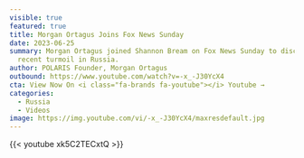 ```yaml
---
visible: true
featured: true
title: Morgan Ortagus Joins Fox News Sunday
date: 2023-06-25
summary: Morgan Ortagus joined Shannon Bream on Fox News Sunday to discuss the
  recent turmoil in Russia.
author: POLARIS Founder, Morgan Ortagus
outbound: https://www.youtube.com/watch?v=-x_-J30YcX4
cta: View Now On <i class="fa-brands fa-youtube"></i> Youtube →
categories:
  - Russia
  - Videos
image: https://img.youtube.com/vi/-x_-J30YcX4/maxresdefault.jpg
---
```


{{< youtube xk5C2TECxtQ >}}